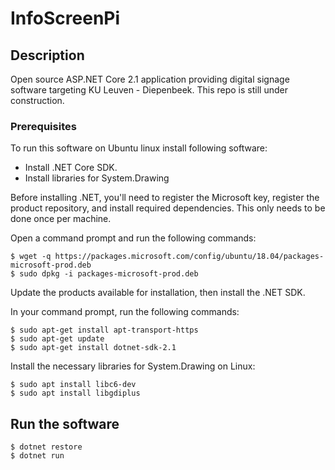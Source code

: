 # InfoScreenPi

## Description

Open source ASP.NET Core 2.1 application providing digital signage software targeting KU Leuven - Diepenbeek.
This repo is still under construction.


### Prerequisites
To run this software on Ubuntu linux install following software: 
 - Install .NET Core SDK.
 - Install libraries for System.Drawing


Before installing .NET, you'll need to register the Microsoft key, register the product repository, and install required dependencies. This only needs to be done once per machine.

Open a command prompt and run the following commands:
```console
$ wget -q https://packages.microsoft.com/config/ubuntu/18.04/packages-microsoft-prod.deb
$ sudo dpkg -i packages-microsoft-prod.deb
```

Update the products available for installation, then install the .NET SDK.

In your command prompt, run the following commands: 
```console
$ sudo apt-get install apt-transport-https
$ sudo apt-get update
$ sudo apt-get install dotnet-sdk-2.1
```

Install the necessary libraries for System.Drawing on Linux:

```console
$ sudo apt install libc6-dev 
$ sudo apt install libgdiplus
```

## Run the software
```console
$ dotnet restore
$ dotnet run
```
